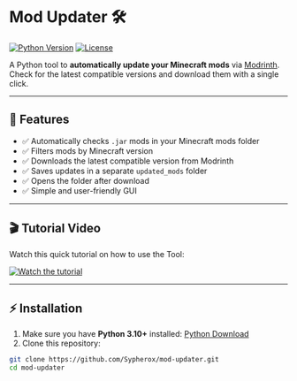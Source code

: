 # Mod Updater 🛠️

[![Python Version](https://img.shields.io/badge/Python-3.10%2B-blue)](https://www.python.org/)
[![License](https://img.shields.io/badge/License-MIT-green)](LICENSE)

A Python tool to **automatically update your Minecraft mods** via [Modrinth](https://modrinth.com).  
Check for the latest compatible versions and download them with a single click.

---

## 📌 Features

- ✅ Automatically checks `.jar` mods in your Minecraft mods folder  
- ✅ Filters mods by Minecraft version  
- ✅ Downloads the latest compatible version from Modrinth  
- ✅ Saves updates in a separate `updated_mods` folder  
- ✅ Opens the folder after download  
- ✅ Simple and user-friendly GUI  

---

## 🎬 Tutorial Video

Watch this quick tutorial on how to use the Tool:

[![Watch the tutorial](https://img.youtube.com/vi/LYWVLeyUHH0/hqdefault.jpg)](https://www.youtube.com/watch?v=LYWVLeyUHH0)

---

## ⚡ Installation

1. Make sure you have **Python 3.10+** installed: [Python Download](https://www.python.org/downloads/)  
2. Clone this repository:

```bash
git clone https://github.com/Sypherox/mod-updater.git
cd mod-updater

